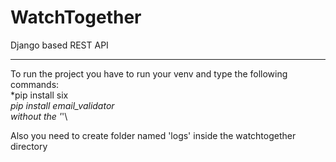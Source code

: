 WatchTogether
===============

Django based REST API
___________________________

To run the project you have to run your venv and type the following commands:\
  *pip install six\
  *pip install email_validator\
 without the '*'\

Also you need to create folder named 'logs' inside the watchtogether directory


